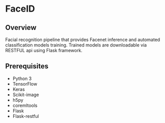 # FaceID

## Overview
Facial recognition pipeline that provides Facenet inference and automated classification models training.
Trained models are downloadable via RESTFUL api using Flask framework. 

## Prerequisites
* Python 3
* TensorFlow
* Keras
* Scikit-image
* h5py
* coremltools
* Flask
* Flask-restful
